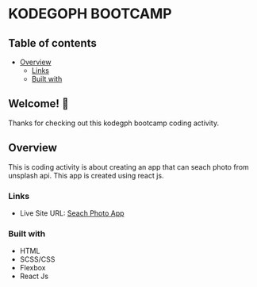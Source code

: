 # KODEGOPH BOOTCAMP

## Table of contents

-  [Overview](#overview)
   -  [Links](#links)
   -  [Built with](#built-with)

## Welcome! 👋

Thanks for checking out this kodegph bootcamp coding activity.

## Overview

This is coding activity is about creating an app that can seach photo from unsplash api. This app is created using react js.

### Links

-  Live Site URL: [Seach Photo App](https://boymelvs.github.io/pairgo)

### Built with

-  HTML
-  SCSS/CSS
-  Flexbox
-  React Js
